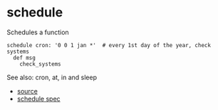 
# schedule

Schedules a function

```
schedule cron: '0 0 1 jan *'  # every 1st day of the year, check systems
  def msg
    check_systems
```

See also: cron, at, in and sleep


* [source](https://github.com/floraison/flor/tree/master/lib/flor/punit/schedule.rb)
* [schedule spec](https://github.com/floraison/flor/tree/master/spec/punit/schedule_spec.rb)

